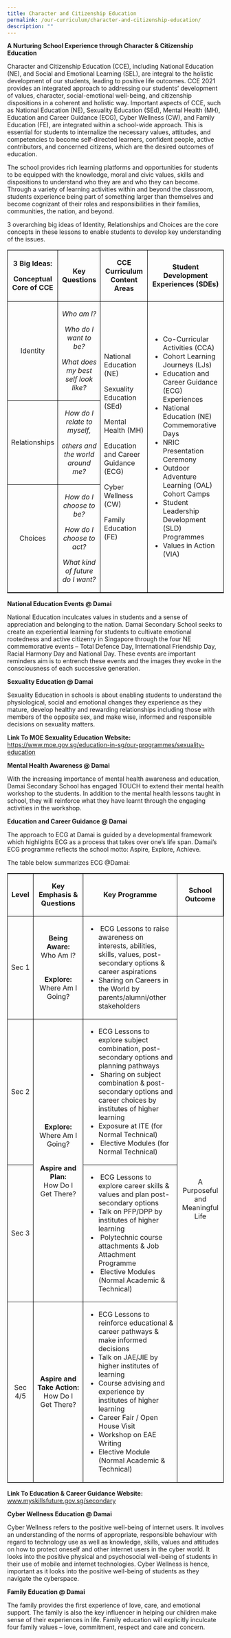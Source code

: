 ```yaml
---
title: Character and Citizenship Education
permalink: /our-curriculum/character-and-citizenship-education/
description: ""
---
```

<p><strong>A Nurturing School Experience through Character &amp; Citizenship Education</strong></p>
<p>Character and Citizenship Education (CCE), including National Education (NE), and Social and Emotional Learning (SEL), are integral to the holistic development of our students, leading to positive life outcomes. CCE 2021 provides an integrated approach to addressing our students’ development of values, character, social-emotional well-being, and citizenship dispositions in a coherent and holistic way. Important aspects of CCE, such as National Education (NE), Sexuality Education (SEd), Mental Health (MH), Education and Career Guidance (ECG), Cyber Wellness (CW), and Family Education (FE), are integrated within a school-wide approach. This is essential for students to internalize the necessary values, attitudes, and competencies to become self-directed learners, confident people, active contributors, and concerned citizens, which are the desired outcomes of education.</p>
<p>The school provides rich learning platforms and opportunities for students to be equipped with the knowledge, moral and civic values, skills and dispositions to understand who they are and who they can become. Through a variety of learning activities within and beyond the classroom, students experience being part of something larger than themselves and become cognizant of their roles and responsibilities in their families, communities, the nation, and beyond.</p>
<p>3 overarching big ideas of Identity, Relationships and Choices are the core concepts in these lessons to enable students to develop key understanding of the issues.</p>


<table style="border: 1px solid black; border-collapse: collapse;">
  <tbody>
    <tr>
      <td style="border-right: 1px solid black; text-align: center; width: 92.7188px; border-bottom: 1px solid black;">
        <p><strong>3 Big Ideas:</strong></p>
        <p><strong>Conceptual Core of CCE</strong></p>
      </td>
      <td style="border-right: 1px solid black; text-align: center; width: 110px;border-bottom: 1px solid black;">
        <p><strong>Key Questions</strong></p>
      </td>
      <td style="border-right: 1px solid black; text-align: center; width: 162px;border-bottom: 1px solid black;">
        <p><strong>CCE Curriculum Content Areas</strong></p>
      </td>
      <td style="border-bottom: 1px solid black; text-align: center; width: 271px; border-bottom: 1px solid black;">
        <p><strong>Student Development Experiences (SDEs)</strong></p>
      </td>
    </tr>
    <tr>
      <td style="border-right: 1px solid black; text-align: center; width: 92.7188px; border-bottom: 1px solid black;">
        <p>Identity</p>
      </td>
      <td style="border-right: 1px solid black; text-align: center; width: 110px; border-bottom: 1px solid black;">
        <p><em>Who am I?</em></p>
        <p><em>Who do I want to be?</em></p>
        <p><em>What does my best self look like?</em></p>
      </td>
      <td rowspan="3" style="border-right: 1px solid black; width: 162px; border-bottom: 1px solid black;">
        <p>National Education (NE)</p>
        <p>Sexuality Education (SEd)</p>
        <p>Mental Health (MH)</p>
        <p>Education and Career Guidance (ECG)</p>
        <p>Cyber Wellness (CW)</p>
        <p>Family Education (FE)</p>
      </td>
      <td rowspan="3" style="border-bottom: 1px solid black; width: 271px;">
        <ul>
          <li>Co-Curricular Activities (CCA)</li>
          <li>Cohort Learning Journeys (LJs)</li>
          <li>Education and Career Guidance (ECG) Experiences</li>
          <li>National Education (NE) Commemorative Days</li>
          <li>NRIC Presentation Ceremony</li>
          <li>Outdoor Adventure Learning (OAL) Cohort Camps</li>
          <li>Student Leadership Development (SLD) Programmes</li>
          <li>Values in Action (VIA)</li>
        </ul>
      </td>
    </tr>
    <tr>
      <td style="border-right: 1px solid black; text-align: center; width: 92.7188px; border-bottom: 1px solid black;">
        <p>Relationships</p>
      </td>
      <td style="border-right: 1px solid black; text-align: center; width: 110px; border-bottom: 1px solid black;">
        <p><em>How do I relate to myself,</em></p>
        <p><em>others and the world around me?</em></p>
      </td>
    </tr>
    <tr>
      <td style="border-right: 1px solid black; text-align: center; width: 92.7188px;">
        <p>Choices</p>
      </td>
      <td style="border-right: 1px solid black; text-align: center; width: 110px;">
        <p><em>How do I choose to be?</em></p>
        <p><em>How do I choose to act?</em></p>
        <p><em>What kind of future do I want?</em></p>
      </td>
    </tr>
  </tbody>
</table>

<p><strong>National Education Events @ Damai</strong></p>
<p>National Education inculcates values in students and a sense of appreciation and belonging to the nation. Damai Secondary School seeks to create an experiential learning for students to cultivate emotional rootedness and active citizenry in Singapore through the four NE commemorative events – Total Defence Day, International Friendship Day, Racial Harmony Day and National Day. These events are important reminders aim is to entrench these events and the images they evoke in the consciousness of each successive generation.</p>
<p><strong>Sexuality Education @ Damai</strong></p>
<p>Sexuality Education in schools is about enabling students to understand the physiological, social and emotional changes they experience as they mature, develop healthy and rewarding relationships including those with members of the opposite sex, and make wise, informed and responsible decisions on sexuality matters.</p>
<p><strong>Link To MOE Sexuality Education Website:<br></strong><a href="https://www.moe.gov.sg/education-in-sg/our-programmes/sexuality-education" target="_blank" rel="noopener">https://www.moe.gov.sg/education-in-sg/our-programmes/sexuality-education</a>&nbsp;</p>
<p><strong>Mental Health Awareness @ Damai</strong></p>
<p>With the increasing importance of mental health awareness and education, Damai Secondary School has engaged TOUCH to extend their mental health workshop to the students. In addition to the mental health lessons taught in school, they will reinforce what they have learnt through the engaging activities in the workshop.&nbsp;</p>
<p><strong>Education and Career Guidance @ Damai</strong></p>
<p>The approach to ECG at Damai is guided by a developmental framework which highlights ECG as a process that takes over one’s life span. Damai’s ECG programme reflects the school motto: Aspire, Explore, Achieve.</p>
<p>The table below summarizes ECG @Damai:</p>
<table style="border: 1px solid black; border-collapse: collapse;">
  <tbody>
    <tr>
      <td style="border-right: 1px solid black; text-align: center; border-bottom: 1px solid black;" width="52">
        <p><strong>Level</strong></p>
      </td>
      <td style="border-right: 1px solid black; text-align: center; border-bottom: 1px solid black;" width="180">
        <p><strong>Key Emphasis &amp; Questions</strong></p>
      </td>
      <td style="border-right: 1px solid black; text-align: center; border-bottom: 1px solid black;" width="277">
        <p><strong>Key Programme</strong></p>
      </td>
      <td style="border-right: 1px solid black; text-align: center; border-bottom: 1px solid black;" width="114">
        <p><strong>School Outcome</strong></p>
      </td>
    </tr>
    <tr>
      <td style="border-right: 1px solid black; text-align: center; border-bottom: 1px solid black;" width="52">
        <p>Sec 1</p>
      </td>
      <td style="border-right: 1px solid black; text-align: center; border-bottom: 1px solid black;" width="180">
        <p><strong>Being Aware:<br></strong>Who Am I?</p>
        <p><br>
        <strong>Explore:</strong><br>
        Where Am I Going?</p>
      </td>
      <td style="border-right: 1px solid black; border-bottom: 1px solid black;" width="277">
        <ul>
          <li>&nbsp;ECG Lessons to raise awareness on interests, abilities, skills, values, post-secondary options &amp; career aspirations</li>
          <li>Sharing on Careers in the World by parents/alumni/other stakeholders</li>
        </ul>
      </td>
      <td rowspan="4" width="114" style="border-left: 1px solid black; border-bottom: 1px solid black;">
        <p style="text-align: center;">A Purposeful and Meaningful Life</p>
      </td>
    </tr>
    <tr>
      <td style="border-right: 1px solid black; text-align: center; border-bottom: 1px solid black;" width="52">
        <p>Sec 2</p>
      </td>
      <td style="border-right: 1px solid black; text-align: center; border-bottom: 1px solid black;" rowspan="2" width="180">
        <p><strong>Explore:</strong><br>
        Where Am I Going?</p>
        <p><br>
        <strong>Aspire and Plan:</strong><br>
        How Do I Get There?</p>
      </td>
      <td style="border-right: 1px solid black; border-bottom: 1px solid black;" width="277">
        <ul>
          <li>ECG Lessons to explore subject combination, post-secondary options and planning pathways</li>
          <li>&nbsp;Sharing on subject combination &amp; post-secondary options and career choices by institutes of higher learning</li>
          <li>Exposure at ITE (for Normal Technical)</li>
          <li>&nbsp;Elective Modules (for Normal Technical)</li>
        </ul>
      </td>
    </tr>
    <tr>
      <td style="border-right: 1px solid black; text-align: center; border-bottom: 1px solid black;" width="52">
        <p>Sec 3</p>
      </td>
      <td style="border-bottom: 1px solid black;" width="277">
        <ul>
          <li>&nbsp;ECG Lessons to explore career skills &amp; values and plan post-secondary options</li>
          <li>Talk on PFP/DPP by institutes of higher learning</li>
          <li>&nbsp;Polytechnic course attachments &amp; Job Attachment Programme</li>
          <li>&nbsp;Elective Modules (Normal Academic &amp; Technical)</li>
        </ul>
      </td>
    </tr>
    <tr>
      <td style="border-right: 1px solid black; text-align: center;" width="52">
        <p>Sec 4/5</p>
      </td>
      <td style="border-right: 1px solid black; text-align: center;" width="180">
        <p><strong>Aspire and Take Action:</strong><br>
        How Do I Get There?</p>
      </td>
      <td width="277">
        <ul>
          <li>ECG Lessons to reinforce educational &amp; career pathways &amp; make informed decisions</li>
          <li>Talk on JAE/JIE by higher institutes of learning</li>
          <li>Course advising and experience by institutes of higher learning</li>
          <li>Career Fair / Open House Visit</li>
          <li>Workshop on EAE Writing</li>
          <li>Elective Module (Normal Academic &amp; Technical)</li>
        </ul>
      </td>
    </tr>
  </tbody>
</table>
<p><strong>Link To Education &amp; Career Guidance Website:<br></strong><a href="https://www.myskillsfuture.gov.sg/secondary" target="_blank" rel="noopener">www.myskillsfuture.gov.sg/secondary </a></p>
<p><strong>Cyber Wellness Education @ Damai</strong></p>
<p>Cyber Wellness refers to the positive well-being of internet users. It involves an understanding of the norms of appropriate, responsible behaviour with regard to technology use as well as knowledge, skills, values and attitudes on how to protect oneself and other internet users in the cyber world. It looks into the positive physical and psychosocial well-being of students in their use of mobile and internet technologies. Cyber Wellness is hence, important as it looks into the positive well-being of students as they navigate the cyberspace.</p>
<p><strong>Family Education @ Damai</strong></p>
<p>The family provides the first experience of love, care, and emotional support. The family is also the key influencer in helping our children make sense of their experiences in life. Family education will explicitly inculcate four family values – love, commitment, respect and care and concern.&nbsp;</p>